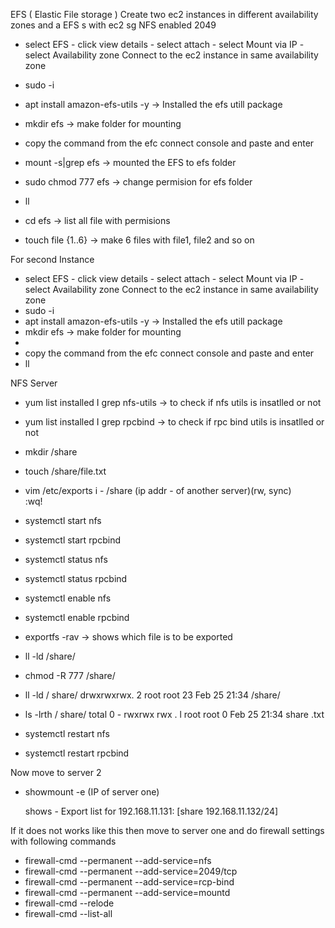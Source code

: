 EFS  ( Elastic File storage )
Create two ec2 instances in different availability zones and a EFS s with ec2 sg NFS enabled 2049
- select EFS  - click view details - select attach - select Mount via IP - select Availability zone 
Connect to the ec2 instance in same availability zone

-  sudo -i
-  apt install amazon-efs-utils -y      -> Installed the efs utill package
-  mkdir efs                                       -> make folder for mounting

-  copy the command from the efc connect console and paste and enter
-  mount -s|grep efs                          -> mounted the EFS to efs folder
-  sudo chmod 777 efs                      -> change permision for efs folder
-  ll   
-  cd efs                                             -> list all file with permisions
-  touch file {1..6}                             -> make 6 files with file1, file2 and so on

For second Instance 
- select EFS  - click view details - select attach - select Mount via IP - select Availability zone 
Connect to the ec2 instance in same availability zone
-  sudo -i
-  apt install amazon-efs-utils -y      -> Installed the efs utill package
-  mkdir efs                                       -> make folder for mounting
-  
-  copy the command from the efc connect console and paste and enter
-  ll    

NFS Server
-  yum list installed I grep nfs-utils        -> to check if nfs utils is insatlled or not
-  yum list installed I grep rpcbind         -> to check if rpc bind utils is insatlled or not


-  mkdir /share
- touch /share/file.txt
-  vim /etc/exports
    i  -  /share (ip addr - of another server)(rw, sync)   
    :wq!
-  systemctl start nfs
-  systemctl start rpcbind

- systemctl status nfs
-  systemctl status rpcbind

-  systemctl enable nfs
-  systemctl enable rpcbind

-  exportfs -rav          -> shows which file is to be exported 
-  ll -ld /share/
-  chmod -R 777 /share/
-  ll -ld / share/
       drwxrwxrwx. 2 root root 23 Feb 25 21:34 /share/
-  ls -lrth / share/
       total 0 
       - rwxrwx rwx . l root root 0 Feb 25 21:34 share .txt
       
-  systemctl restart nfs
-  systemctl restart rpcbind


Now move to server 2
- showmount -e (IP of server one)

     shows - Export list for 192.168.11.131:
                           [share 192.168.11.132/24]

If it does not works like this then move to server one and do firewall settings with following commands

-  firewall-cmd --permanent --add-service=nfs
-  firewall-cmd --permanent --add-service=2049/tcp
-  firewall-cmd --permanent --add-service=rcp-bind
-  firewall-cmd --permanent --add-service=mountd
-  firewall-cmd --relode
-  firewall-cmd --list-all